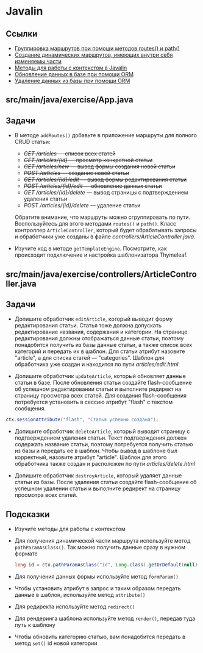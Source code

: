 # Javalin

## Ссылки

* [Группировка маршрутов при помощи методов routes() и path()](https://javalin.io/documentation#handler-groups)
* [Создание динамических маршрутов, имеющих внутри себя изменяемы части](https://javalin.io/documentation#endpoint-handlers)
* [Методы для работы с контекстом в Javalin](https://javalin.io/documentation#context)
* [Обновление данных в базе при помощи ORM](https://ebean.io/docs/query/update)
* [Удаление данных из базы при помощи ORM](https://ebean.io/docs/query/delete)

## src/main/java/exercise/App.java

## Задачи

* В методе `addRoutes()` добавьте в приложение маршруты для полного CRUD статьи:

  * ~~*GET /articles* — список всех статей~~
  * ~~*GET /articles/{id}* — просмотр конкретной статьи~~
  * ~~*GET /articles/new* — вывод формы создания новой статьи~~
  * ~~*POST /articles* — создание новой статьи~~
  * ~~*GET /articles/{id}/edit* — вывод формы редактирования статьи~~
  * ~~*POST /articles/{id}/edit* — обновление данных статьи~~
  * *GET /articles/{id}/delete* — вывод страницы с подтверждением удаления статьи
  * *POST /articles/{id}/delete* — удаление статьи

  Обратите внимание, что маршруты можно сгруппировать по пути. Воспользуйтесь для этого методами `routes()` и `path()`. Класс контроллер `ArticleController`, который будет обрабатывать запросы и обработчики уже созданы в файле *controllers/ArticleController.java*.

* Изучите код в методе `getTemplateEngine`. Посмотрите, как происходит подключение и настройка шаблонизатора Thymeleaf.

## src/main/java/exercise/controllers/ArticleController.java

## Задачи

* Допишите обработчик `editArticle`, который выводит форму редактирования статьи. Статья тоже должна допускать редактирование названия, содержания и категории. На странице редактирования должны отображаться данные статьи, поэтому понадобится получить из базы данные статьи, а также список всех категорий и передать их в шаблон. Для статьи атрибут назовите "article", а для списка статей — "categories". Шаблон для обработчика уже создан и находится по пути *articles/edit.html*

* Допишите обработчик `updateArticle`, который обновляет данные статьи в базе. После обновления статьи создайте flash-сообщение об успешном редактировании статьи и выполните редирект на страницу просмотра всех статей. Для создания flash-сообщения потребуется установить в сессию атрибут "flash" с текстом сообщения.

```java
ctx.sessionAttribute("flash", "Статья успешно создана");
```

* Допишите обработчик `deleteArticle`, который выводит страницу с подтверждением удаления статьи. Текст подтверждения должен содержать название статьи, поэтому потребуется получить статью из базы и передать ее в шаблон. Чтобы вывод в шаблоне был корректный, назовите атрибут "article". Шаблон для этого обработчика также создан и расположен по пути *articles/delete.html*

* Допишите обработчик `destroyArticle`, который удаляет данные статьи из базы. После  удаления статьи создайте flash-сообщение об успешном удалении статьи и выполните редирект на страницу просмотра всех статей.

## Подсказки

* Изучите методы для работы с контекстом

* Для получения динамической части маршрута используйте метод `pathParamAsClass()`. Так можно получить данные сразу в нужном формате

  ``` java
  long id = ctx.pathParamAsClass("id", Long.class).getOrDefault(null);
  ```

* Для получения данных формы используйте метод `formParam()`

* Чтобы установить атрибут в запрос и таким образом передать данные в шаблон, используйте метод `attribute()`

* Для редиректа используйте метод `redirect()`

* Для рендеринга шаблона используйте метод `render()`, передав туда путь к шаблону

* Чтобы обновить категорию статью, вам понадобится передать в метод `set()` id новой категории
